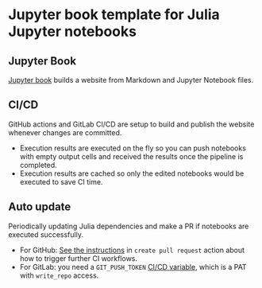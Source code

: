 # Jupyter book template for Julia Jupyter notebooks

## Jupyter Book

[Jupyter book](https://jupyterbook.org/index.html) builds a website from Markdown and Jupyter Notebook files.

## CI/CD

GitHub actions and GitLab CI/CD are setup to build and publish the website whenever changes are committed.

- Execution results are executed on the fly so you can push notebooks with empty output cells and received the results once the pipeline is completed.
- Execution results are cached so only the edited notebooks would be executed to save CI time.

## Auto update

Periodically updating Julia dependencies and make a PR if notebooks are executed successfully.

- For GitHub: [See the instructions](https://github.com/peter-evans/create-pull-request/blob/main/docs/concepts-guidelines.md#triggering-further-workflow-runs) in `create pull request` action about how to trigger further CI workflows.
- For GitLab: you need a `GIT_PUSH_TOKEN` [CI/CD variable](https://docs.gitlab.com/ee/ci/variables/index.html), which is a PAT with `write_repo` access.
